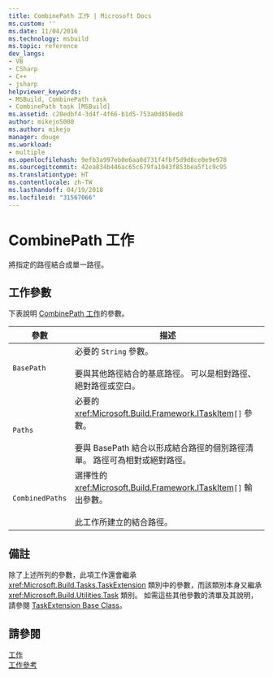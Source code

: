 ```yaml
---
title: CombinePath 工作 | Microsoft Docs
ms.custom: ''
ms.date: 11/04/2016
ms.technology: msbuild
ms.topic: reference
dev_langs:
- VB
- CSharp
- C++
- jsharp
helpviewer_keywords:
- MSBuild, CombinePath task
- CombinePath task [MSBuild]
ms.assetid: c20edbf4-3d4f-4f66-b1d5-753a0d858ed8
author: mikejo5000
ms.author: mikejo
manager: douge
ms.workload:
- multiple
ms.openlocfilehash: 9efb3a997eb0e6aa0d731f4fbf5d9d8ce0e9e978
ms.sourcegitcommit: 42ea834b446ac65c679fa1043f853bea5f1c9c95
ms.translationtype: HT
ms.contentlocale: zh-TW
ms.lasthandoff: 04/19/2018
ms.locfileid: "31567066"
---
```

# <a name="combinepath-task"></a>CombinePath 工作
將指定的路徑結合成單一路徑。  
  
## <a name="task-parameters"></a>工作參數  
 下表說明 [CombinePath 工作](../msbuild/combinepath-task.md)的參數。  
  
|參數|描述|  
|---------------|-----------------|  
|`BasePath`|必要的 `String` 參數。<br /><br /> 要與其他路徑結合的基底路徑。 可以是相對路徑、絕對路徑或空白。|  
|`Paths`|必要的 <xref:Microsoft.Build.Framework.ITaskItem>`[]` 參數。<br /><br /> 要與 BasePath 結合以形成結合路徑的個別路徑清單。 路徑可為相對或絕對路徑。|  
|`CombinedPaths`|選擇性的 <xref:Microsoft.Build.Framework.ITaskItem>`[]` 輸出參數。<br /><br /> 此工作所建立的結合路徑。|  
  
## <a name="remarks"></a>備註  
 除了上述所列的參數，此項工作還會繼承 <xref:Microsoft.Build.Tasks.TaskExtension> 類別中的參數，而該類別本身又繼承 <xref:Microsoft.Build.Utilities.Task> 類別。 如需這些其他參數的清單及其說明，請參閱 [TaskExtension Base Class](../msbuild/taskextension-base-class.md)。  
  
## <a name="see-also"></a>請參閱  
 [工作](../msbuild/msbuild-tasks.md)   
 [工作參考](../msbuild/msbuild-task-reference.md)